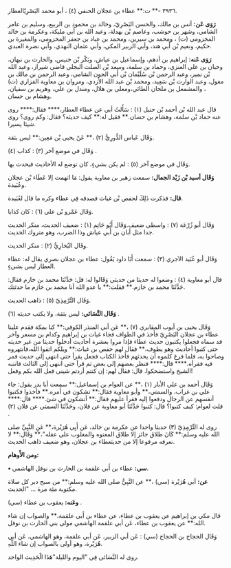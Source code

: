 ٣٩٣٦ -** ت:** عطاء بن عجلان الحنفي (٤) ، أبو محمد البَصْرِيّالعطار.

**رَوَى عَن:** أنس بن مالك، والحسن البَصْرِيّ، وخالد بن محمود بن الربيع، وسليم بن عامر الشامي، وشهر بن حوشب، وعاصم بْن بهدلة، وعبد الله بن أَبي مليكة، وعكرمة بن خالد المخزومي (ت) ، ومحمد بن سيرين، ومحمد بن عباد بن جعفر المخزومي، والمغيرة بن حكيم، ونعيم بْن أَبي هند، وأبي الزبير المكي، وأبي عثمان النهدي، وأبي نضرة العبدي.

**رَوَى عَنه:** إبراهيم بن أدهم، وإسماعيل بن عياش، وبَكْر بْن خنيس، والحارث بن نبهان، وحبان بن علي العنزي، وحماد بن سلمة، وسعد بْن الصلت البجلي قاضي شيراز، وعبد الله بْن نمير، وعبد الرحمن بْن سُلَيْمان بْن أَبي الجون الشامي، وعبد الرحمن بن مالك بن مغول، وعبد الوارث بْن سَعِيد، ومحمد بْن عبد الله الأزدي، ومروان بن معاوية الفزاري (ت) ، والمشمعل بن ملحان الطائي،ومعلى بن هلال، ومندل بن علي، وهريم بن سفيان، وهشام بن حسان.

قال عبد الله بْن أحمد بْن حنبل (١) : سَأَلتُ أبي عن عطاء العطار،**** فقال:**** روى عنه حماد بْن سلمة، وهشام بن حسان.** فقيل له:** كيف حديثه؟ فقال: وكم روى؟ روى شيئا يسيرا.

وَقَال عَباس الدُّورِيُّ (٢) ،** عَنْ يحيى بْن مَعِين:** ليس بثقة.

وَقَال في موضع آخر (٣) : كذاب (٤) .

وَقَال في موضع آخر (٥) : لم يكن بشيءٍ، كان توضع له الأحاديث فيحدث بها.

**وَقَال أسيد بْن زَيْد الجمال:** سمعت زهير بن معاوية يقول: مَا اتهمت إلا عَطَاء بْن عجلان وعُبَيدة.

**قال:** فذكرت ذَلِكَ لحفص بْن غياث فصدقه فِي عطاء وكره ما قال لعُبَيدة.

وَقَال عَمْرو بْن علي (٦) : كان كذابا.

وَقَال أبو زُرْعَة (٧) : واسطي ضعيف.وَقَال أَبُو حَاتِم (١) : ضعيف الحديث، منكر الحديث جدا مثل أبان بن أَبي عياش وذا الضرب، وهو متروك الحديث.

وقَال البُخارِيُّ (٢) : منكر الحديث.

وَقَال أبو عُبَيد الآجري (٣) : سمعت أَبَا داود يَقُول: عطاء بن عجلان بصري يقال له: عطاء العطار ليس بشيءٍ.

قال أبو معاوية (٤) : وضعوا له حديثا من حديثي وَقَالوا له: قل: حَدَّثَنَا محمد بن خازم فقال: حَدَّثَنَا محمد بن خازم.** فقلت:** يا عدو الله أنا محمد بن خازم ما حدثتك.

وَقَال التِّرْمِذِيّ (٥) : ذاهب الحديث.

**وَقَال النَّسَائي:** ليس بثقة، ولا يكتب حديثه (٦) .

وَقَال يحيى بن أيوب المقابري (٧) ،** عَن أبي المنذر الكوفي:** كنا بمكة فقدم علينا عطاء بن عجلان البَصْرِيّ فأخذ في الطواف فجاء غياث بن إبراهيم وكدام بن مسعر وآخر قد سماه فجعلوا يكتبون حديث عطاء فإذا مروا بعشرة أحاديث أدخلوا حديثا من غير حديثه حتى كتبوا أحاديث وهو يطوف،** فقال لهم حفص بن غياث:** ويلكم اتقوا الله،فانتهروه وصاحوا به، فلما فرغ كلموه أن يحدثهم فأخذ الكتاب فجعل يقرأ حتى انتهى إلى حديث فمر فيه فقرأه،**** قال:**** فنظر بعضهم إلى بعض ثم قرأ حتى انتهى إلى الثالث فانتبه الشيخ واستضحكوا. قال: فقال لهم: إن كنتم أردتم شيني فعل الله بكم وفعل!

وَقَال أحمد بن علي الأبار (١) ،** عن العوام بن إسماعيل:** سمعت أبا بدر يقول: جاء علي بن غراب، والسمتي،** وأبو معاوية فقال:** تشكون في أمره.** فأخذوا فكتبوا أنفسهم عن الرجال ودفعوا إليه فقرأ عليهم فقال:** أتشكون في شئ.**** قال:**** قلت لعوام: كيف كتبوا؟ قال: كتبوا حَدَّثَنَا أبو معاوية عن فلان، وحَدَّثَنَا السمتي عن فلان (٢) .

روى له التِّرْمِذِيّ (٣) حديثا واحدا عن عكرمة بن خالد، عَن أَبِي هُرَيْرة،** عَنِ النَّبِيِّ صلى الله عليه وسلم:** كَانَ طلاق جائز إلا طلاق المعتوه والمغلوب على عقله"،** وَقَال:** لا نعرفه مرفوعا إلا من حديثعطاء بن عجلان، وهو ضعيف ذاهب الحديث.

**ومن الأَوهام:**

**• سي:** عطاء بن أَبي علقمة بن الحارث بن نوفل الهاشمي.

**عن:** أبي هُرَيْرة (سي) ،** عن النَّبِيُّ صلى الله عليه وسلم:** من سبح دبر كل صلاة مكتوبة مئة مرة ... "الحديث.

**وعَنه:** يعقوب بن عطاء (سي) .

قال مكي بن إبراهيم عن يعقوب بن عطاء، عن عطاء بن أَبي علقمة،** والصواب إن شاء الله:** عن يعقوب بن عطاء، عَن أبي علقمة الهاشمي مولى بني الحارث بن نوفل.

وَقَال الحجاج بن الحجاج (سي) : عَن أبي الزبير، عَن أبي علقمة، وهو الهاشمي، عَن أبي هُرَيْرة، وهو أولى بالصواب إن شاء اللَّهِ.

روى له النَّسَائي فِي "اليوم والليلة"هَذَا الْحَدِيث الواحد.